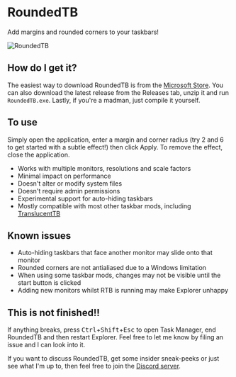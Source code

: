 # RoundedTB
Add margins and rounded corners to your taskbars! 

![RoundedTB](https://cdn.discordapp.com/attachments/272509873479221249/846188615993262100/unknown.png)

## How do I get it?
The easiest way to download RoundedTB is from the [Microsoft Store](https://www.microsoft.com/store/productId/9MTFTXSJ9M7F). You can also download the latest release from the Releases tab, unzip it and run `RoundedTB.exe`. Lastly, if you're a madman, just compile it yourself.

## To use
Simply open the application, enter a margin and corner radius (try 2 and 6 to get started with a subtle effect!) then click Apply. To remove the effect, close the application.

 - Works with multiple monitors, resolutions and scale factors
 - Minimal impact on performance
 - Doesn't alter or modify system files
 - Doesn't require admin permissions
 - Experimental support for auto-hiding taskbars
 - Mostly compatible with most other taskbar mods, including [TranslucentTB](https://github.com/TranslucentTB/TranslucentTB)

## Known issues
 - Auto-hiding taskbars that face another monitor may slide onto that monitor
 - Rounded corners are not antialiased due to a Windows limitation
 - When using some taskbar mods, changes may not be visible until the start button is clicked
 - Adding new monitors whilst RTB is running may make Explorer unhappy

## This is not finished!!
If anything breaks, press <kbd>Ctrl</kbd>+<kbd>Shift</kbd>+<kbd>Esc</kbd> to open Task Manager, end RoundedTB and then restart Explorer. Feel free to let me know by filing an issue and I can look into it.

If you want to discuss RoundedTB, get some insider sneak-peeks or just see what I'm up to, then feel free to join the [Discord server](https://discord.gg/wYQJd8VGSB).
